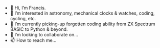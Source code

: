 - 👋 Hi, I’m Francis.
- 👀 I’m interested in astronomy, mechanical clocks & watches, coding, cycling, etc.
- 🌱 I’m currently picking-up forgotten coding ability from ZX Spectrum BASIC to Python & beyond.
- 💞️ I’m looking to collaborate on...
- 📫 How to reach me...

<!---
53616d68726164682773/53616d68726164682773 is a ✨ special ✨ repository because its `README.md` (this file) appears on your GitHub profile.
You can click the Preview link to take a look at your changes.
--->
